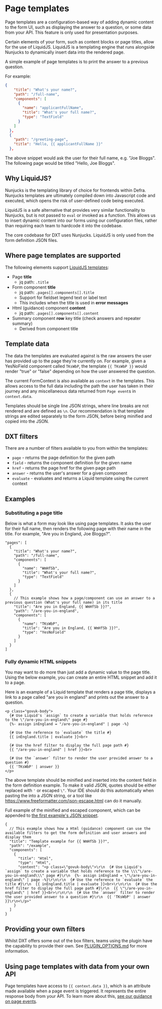# Page templates

Page templates are a configuration-based way of adding dynamic content to the form UI, such as displaying the answer to a question, or some data from your API. This feature is only used for presentation purposes.

Certain elements of your form, such as content blocks or page titles, allow for the use of LiquidJS. LiquidJS is a templating engine that runs alongside Nunjucks to dynamically insert data into the rendered page.

A simple example of page templates is to print the answer to a previous question.

For example:

```json
{
    "title": "What's your name?",
    "path": "/full-name",
    "components": [
      {
        "name": "applicantFullName",
        "title": "What's your full name?",
        "type": "TextField"
      }
    ]
  },
  {
    "path": "/greeting-page",
    "title": "Hello, {{ applicantFullName }}"
  },
```

The above snippet would ask the user for their full name, e.g. "Joe Bloggs". The following page would be titled "Hello, Joe Bloggs".

## Why LiquidJS?

Nunjucks is the templating library of choice for frontends within Defra. Nunjucks templates are ultimately compiled down into Javascript code and executed, which opens the risk of user-defined code being executed.

LiquidJS is a safe alternative that provides very similar functionality to Nunjucks, but is not passed to `eval` or invoked as a function. This allows us to insert dynamic content into our forms using our configuration files, rather than requiring each team to hardcode it into the codebase.

The core codebase for DXT uses Nunjucks. LiquidJS is only used from the form definition JSON files.

## Where page templates are supported

The following elements support [LiquidJS templates](https://liquidjs.com/):

- Page **title**
  - jq path: `.title`
- Form component **title**
  - jq path: `.pages[].components[].title`
  - Support for fieldset legend text or label text
  - This includes when the title is used in **error messages**
- Html (guidance) component **content**
  - jq path: `.pages[].components[].content`
- Summary component **row** key title (check answers and repeater summary)
  - Derived from component title

## Template data

The data the templates are evaluated against is the raw answers the user has provided up to the page they're currently on.
For example, given a YesNoField component called `TKsWbP`, the template `{{ TKsWbP }}` would render "true" or "false" depending on how the user answered the question.

The current FormContext is also available as `context` in the templates. This allows access to the full data including the path the user has taken in their journey and any miscellaneous data returned from `Page event`s in `context.data`.

Templates should be single line JSON strings, where line breaks are not rendered and are defined as `\n`. Our recommendation is that template strings are edited separately to the form JSON, before being minified and copied into the JSON.

## DXT filters

There are a number of filters available to you from within the templates:

- `page` - returns the page definition for the given path
- `field` - returns the component definition for the given name
- `href` - returns the page href for the given page path
- `answer` - returns the user's answer for a given component
- `evaluate` - evaluates and returns a Liquid template using the current context

## Examples

### Substituting a page title

Below is what a form may look like using page templates. It asks the user for their full name, then renders the following page with their name in the title. For example, "Are you in England, Joe Bloggs?".

```jsonc
"pages": [
  {
    "title": "What's your name?",
    "path": "/full-name",
    "components": [
      {
        "name": "WmHfSb",
        "title": "What's your full name?",
        "type": "TextField"
      }
    ]
  },
  {
    // This example shows how a page/component can use an answer to a previous question (What's your full name) in its title
    "title": "Are you in England, {{ WmHfSb }}?",
    "path": "/are-you-in-england",
    "components": [
      {
        "name": "TKsWbP",
        "title": "Are you in England, {{ WmHfSb }}?",
        "type": "YesNoField"
      }
    ]
  }
]
```

### Fully dynamic HTML snippets

You may want to do more than just add a dynamic value to the page title. Using the below example, you can create an entire HTML snippet and add it to a page.

Here is an example of a Liquid template that renders a page title, displays a link to a page called "are you in england" and prints out the answer to a question.

```jinja2
<p class="govuk-body">
  {# Use Liquid's `assign` to create a variable that holds reference to the \"/are-you-in-england\" page #}
  {%- assign inEngland = "/are-you-in-england" | page -%}

  {# Use the reference to `evaluate` the title #}
  {{ inEngland.title | evaluate }}<br>

  {# Use the href filter to display the full page path #}
  {{ "/are-you-in-england" | href }}<br>

  {# Use the `answer` filter to render the user provided answer to a question #}
  {{ 'TKsWbP' | answer }}
</p>
```

The above template should be minified and inserted into the content field in the form definition example. To make it valid JSON, quotes should be either replaced with `'` or escaped `\"`. Your IDE should do this automatically when pasting the into a JSON string, or a tool like https://www.freeformatter.com/json-escape.html can do it manually.

Full example of the minified and escaped component, which can be appended to [the first example's JSON snippet](#substituting-a-page-title).

```jsonc
{
  // This example shows how a Html (guidance) component can use the available filters to get the form definition and user answers and display them
  "title": "Template example for {{ WmHfSb }}?",
  "path": "/example",
  "components": [
    {
      "title": "Html",
      "type": "Html",
      "content": "<p class=\"govuk-body\">\r\n  {# Use Liquid's `assign` to create a variable that holds reference to the \\\"\/are-you-in-england\\\" page #}\r\n  {%- assign inEngland = \"\/are-you-in-england\" | page -%}\r\n\r\n  {# Use the reference to `evaluate` the title #}\r\n  {{ inEngland.title | evaluate }}<br>\r\n\r\n  {# Use the href filter to display the full page path #}\r\n  {{ \"\/are-you-in-england\" | href }}<br>\r\n\r\n  {# Use the `answer` filter to render the user provided answer to a question #}\r\n  {{ 'TKsWbP' | answer }}\r\n<\/p>"
    }
  ]
}
```

## Providing your own filters

Whilst DXT offers some out of the box filters, teams using the plugin have the capability to provide their own. See [PLUGIN_OPTIONS.md](../../PLUGIN_OPTIONS.md#custom-filters) for more information.

## Using page templates with data from your own API

Page templates have access to `{{ context.data }}`, which is an attribute made available when a page event is triggered. It represents the entire response body from your API. To learn more about this, [see our guidance on page events](./PAGE_EVENTS.md).
